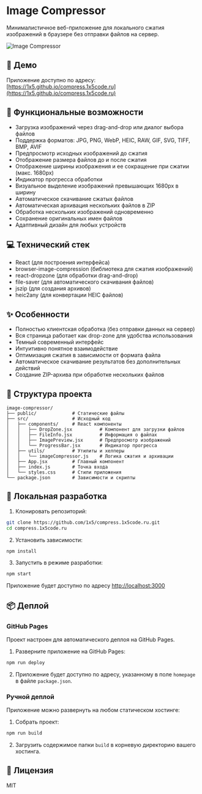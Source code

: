 # Image Compressor

Минималистичное веб-приложение для локального сжатия изображений в браузере без отправки файлов на сервер.

![Image Compressor](https://github.com/1x5/compress.1x5code.ru/raw/main/screenshot.png)

## 🔗 Демо

Приложение доступно по адресу: [https://1x5.github.io/compress.1x5code.ru](https://1x5.github.io/compress.1x5code.ru)

## 🌟 Функциональные возможности

- Загрузка изображений через drag-and-drop или диалог выбора файлов
- Поддержка форматов: JPG, PNG, WebP, HEIC, RAW, GIF, SVG, TIFF, BMP, AVIF
- Предпросмотр исходных изображений до сжатия
- Отображение размера файлов до и после сжатия
- Отображение ширины изображения и ее сокращение при сжатии (макс. 1680px)
- Индикатор прогресса обработки
- Визуальное выделение изображений превышающих 1680px в ширину
- Автоматическое скачивание сжатых файлов
- Автоматическая архивация нескольких файлов в ZIP
- Обработка нескольких изображений одновременно
- Сохранение оригинальных имен файлов
- Адаптивный дизайн для любых устройств

## 💻 Технический стек

- React (для построения интерфейса)
- browser-image-compression (библиотека для сжатия изображений)
- react-dropzone (для обработки drag-and-drop)
- file-saver (для автоматического скачивания файлов)
- jszip (для создания архивов)
- heic2any (для конвертации HEIC файлов)

## ✨ Особенности

- Полностью клиентская обработка (без отправки данных на сервер)
- Вся страница работает как drop-zone для удобства использования
- Темный современный интерфейс
- Интуитивно понятное взаимодействие
- Оптимизация сжатия в зависимости от формата файла
- Автоматическое скачивание результатов без дополнительных действий
- Создание ZIP-архива при обработке нескольких файлов

## 📁 Структура проекта

```
image-compressor/
├── public/             # Статические файлы
├── src/                # Исходный код
│   ├── components/     # React компоненты
│   │   ├── DropZone.jsx          # Компонент для загрузки файлов
│   │   ├── FileInfo.jsx          # Информация о файлах
│   │   ├── ImagePreview.jsx      # Предпросмотр изображений
│   │   └── ProgressBar.jsx       # Индикатор прогресса
│   ├── utils/          # Утилиты и хелперы
│   │   └── imageCompressor.js    # Логика сжатия и архивации
│   ├── App.jsx         # Главный компонент
│   ├── index.js        # Точка входа
│   └── styles.css      # Стили приложения
└── package.json        # Зависимости и скрипты
```

## 🚀 Локальная разработка

1. Клонировать репозиторий:
```bash
git clone https://github.com/1x5/compress.1x5code.ru.git
cd compress.1x5code.ru
```

2. Установить зависимости:
```bash
npm install
```

3. Запустить в режиме разработки:
```bash
npm start
```

Приложение будет доступно по адресу [http://localhost:3000](http://localhost:3000)

## 📦 Деплой

### GitHub Pages

Проект настроен для автоматического деплоя на GitHub Pages.

1. Разверните приложение на GitHub Pages:
```bash
npm run deploy
```

2. Приложение будет доступно по адресу, указанному в поле `homepage` в файле `package.json`.

### Ручной деплой

Приложение можно развернуть на любом статическом хостинге:

1. Собрать проект:
```bash
npm run build
```

2. Загрузить содержимое папки `build` в корневую директорию вашего хостинга.

## 📄 Лицензия

MIT 